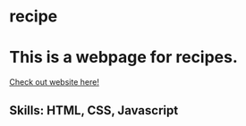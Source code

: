 # recipe
<h1>This is a webpage for recipes.</h1>
<a href="https://phamav.github.io/Recipes_Website/">Check out website here!</a>
<h2>Skills: HTML, CSS, Javascript</h2>
